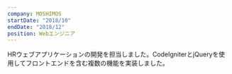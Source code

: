 ```yaml
---
company: MOSHIMOS
startDate: "2018/10"
endDate: "2018/12"
position: Webエンジニア
---
```


HRウェブアプリケーションの開発を担当しました。CodeIgniterとjQueryを使用してフロントエンドを含む複数の機能を実装しました。
